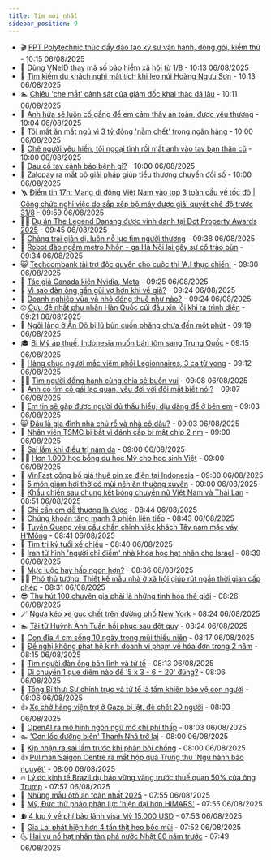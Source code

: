 ```yaml
---
title: Tim mới nhất
sidebar_position: 9
---
```


<!-- vnexpress-tin-moi-nhat:START -->
- 🎬 [FPT Polytechnic thúc đẩy đào tạo kỹ sư vận hành, đóng gói, kiểm thử](https://vnexpress.net/fpt-polytechnic-thuc-day-dao-tao-ky-su-van-hanh-dong-goi-kiem-thu-4923584.html) - 10:15 06/08/2025
- 🐎 [Dùng VNeID thay mã số bảo hiểm xã hội từ 1/8](https://vnexpress.net/dung-vneid-thay-ma-so-bao-hiem-xa-hoi-tu-1-8-4923545.html) - 10:13 06/08/2025
- 🦍 [Tìm kiếm du khách nghi mất tích khi leo núi Hoàng Ngưu Sơn](https://vnexpress.net/tim-kiem-du-khach-nghi-mat-tich-khi-leo-nui-hoang-nguu-son-4923557.html) - 10:13 06/08/2025
- 🏊 [Chiêu &#39;che mắt&#39; cảnh sát của giám đốc khai thác đá lậu](https://vnexpress.net/chieu-che-mat-canh-sat-cua-giam-doc-khai-thac-da-lau-4923565.html) - 10:11 06/08/2025
- 🎊 [Anh hứa sẽ luôn cố gắng để em cảm thấy an toàn, được yêu thương](https://vnexpress.net/anh-hua-se-luon-co-gang-de-em-cam-thay-an-toan-duoc-yeu-thuong-4923453.html) - 10:04 06/08/2025
- 🎃 [Tôi mất ăn mất ngủ vì 3 tỷ đồng &#39;nằm chết&#39; trong ngân hàng](https://vnexpress.net/lai-suat-gui-tiet-kiem-mua-dat-ha-noi-dau-tu-dat-toi-mat-an-mat-ngu-vi-3-ty-nam-chet-trong-ngan-hang-4923449.html) - 10:00 06/08/2025
- 🧰 [Chê người yêu hiền, tôi ngoại tình rồi mất anh vào tay bạn thân cũ](https://vnexpress.net/ngoai-tinh-chan-nguoi-yeu-ban-than-yeu-nguoi-cu-che-nguoi-yeu-hien-toi-ngoai-tinh-roi-mat-anh-vao-tay-ban-than-cu-4923324.html) - 10:00 06/08/2025
- 🔭 [Đau cổ tay cảnh báo bệnh gì?](https://vnexpress.net/dau-co-tay-canh-bao-benh-gi-4923566.html) - 10:00 06/08/2025
- 🫶 [Zalopay ra mắt bộ giải pháp giúp tiểu thương chuyển đổi số](https://vnexpress.net/zalopay-ra-mat-bo-giai-phap-giup-tieu-thuong-chuyen-doi-so-4923552.html) - 10:00 06/08/2025
- 🪜 [Điểm tin 17h: Mạng di động Việt Nam vào top 3 toàn cầu về tốc độ | Công chức nghỉ việc do sắp xếp bộ máy được giải quyết chế độ trước 31/8](https://vnexpress.net/diem-tin-17h-mang-di-dong-viet-nam-vao-top-3-toan-cau-ve-toc-do-cong-chuc-nghi-viec-do-sap-xep-bo-may-duoc-giai-quyet-che-do-truoc-31-8-4923587.html) - 09:59 06/08/2025
- 👨‍🏫 [Dự án The Legend Danang được vinh danh tại Dot Property Awards 2025](https://vnexpress.net/du-an-the-legend-danang-duoc-vinh-danh-tai-dot-property-awards-2025-4923553.html) - 09:45 06/08/2025
- 🎊 [Chàng trai giản dị, luôn nỗ lực tìm người thương](https://vnexpress.net/chang-trai-gian-di-luon-no-luc-tim-nguoi-thuong-4923452.html) - 09:38 06/08/2025
- 🎊 [Robot đào ngầm metro Nhổn - ga Hà Nội lại gây sự cố trào bùn](https://vnexpress.net/robot-dao-ngam-metro-nhon-ga-ha-noi-lai-gay-su-co-trao-bun-4923538.html) - 09:34 06/08/2025
- 😺 [Techcombank tài trợ độc quyền cho cuộc thi &#39;A.I thực chiến&#39;](https://vnexpress.net/techcombank-tai-tro-doc-quyen-cho-cuoc-thi-a-i-thuc-chien-4923473.html) - 09:30 06/08/2025
- 🐘 [Tác giả Canada kiện Nvidia, Meta](https://vnexpress.net/tac-gia-canada-kien-nvidia-meta-4923068.html) - 09:25 06/08/2025
- 🌁 [Vì sao đàn ông gần gũi vợ hơn khi về già?](https://vnexpress.net/vi-sao-dan-ong-gan-gui-vo-hon-khi-ve-gia-4923242.html) - 09:24 06/08/2025
- 🐲 [Doanh nghiệp vừa và nhỏ đóng thuế như nào?](https://vnexpress.net/doanh-nghiep-vua-va-nho-dong-thue-nhu-nao-4922221.html) - 09:24 06/08/2025
- 🤓 [Cựu đệ nhất phu nhân Hàn Quốc cúi đầu xin lỗi khi ra trình diện](https://vnexpress.net/cuu-de-nhat-phu-nhan-han-quoc-cui-dau-xin-loi-khi-ra-trinh-dien-4923493.html) - 09:21 06/08/2025
- 💪 [Ngôi làng ở Ấn Độ bị lũ bùn cuốn phăng chưa đến một phút](https://vnexpress.net/ngoi-lang-o-an-do-bi-lu-bun-cuon-phang-chua-den-mot-phut-4923448.html) - 09:19 06/08/2025
- 🎓 [Bị Mỹ áp thuế, Indonesia muốn bán tôm sang Trung Quốc](https://vnexpress.net/bi-my-ap-thue-indonesia-muon-ban-tom-sang-trung-quoc-4923434.html) - 09:15 06/08/2025
- 🫣 [Hàng chục người mắc viêm phổi Legionnaires, 3 ca tử vong](https://vnexpress.net/hang-chuc-nguoi-mac-viem-phoi-legionnaires-3-ca-tu-vong-4923442.html) - 09:12 06/08/2025
- 🧑‍💻 [Tìm người đồng hành cùng chia sẻ buồn vui](https://vnexpress.net/tim-nguoi-dong-hanh-cung-chia-se-buon-vui-4923450.html) - 09:08 06/08/2025
- 🐲 [Anh có tìm cô gái lạc quan, yêu đời với đôi mắt biết nói?](https://vnexpress.net/anh-co-tim-co-gai-lac-quan-yeu-doi-voi-doi-mat-biet-noi-4923440.html) - 09:07 06/08/2025
- 🌝 [Em tin sẽ gặp được người đủ thấu hiểu, dịu dàng để ở bên em](https://vnexpress.net/em-tin-se-gap-duoc-nguoi-du-thau-hieu-diu-dang-de-o-ben-em-4923439.html) - 09:03 06/08/2025
- 😺 [Đâu là gia đình nhà chú rể và nhà cô dâu?](https://vnexpress.net/cau-do-iq-thu-tai-tinh-mat-dau-la-gia-dinh-nha-chu-re-va-nha-co-dau-4923476.html) - 09:03 06/08/2025
- 🐎 [Nhân viên TSMC bị bắt vì đánh cắp bí mật chip 2 nm](https://vnexpress.net/nhan-vien-tsmc-bi-bat-vi-danh-cap-bi-mat-chip-2-nm-4923149.html) - 09:00 06/08/2025
- 🎡 [Sai lầm khi điều trị nám da](https://vnexpress.net/sai-lam-khi-dieu-tri-nam-da-4923536.html) - 09:00 06/08/2025
- 👨‍🏫 [Hơn 1.000 học bổng du học Mỹ cho học sinh Việt](https://vnexpress.net/hon-1-000-hoc-bong-du-hoc-my-cho-hoc-sinh-viet-4923492.html) - 09:00 06/08/2025
- 🦆 [VinFast công bố giá thuê pin xe điện tại Indonesia](https://vnexpress.net/vinfast-cong-bo-gia-thue-pin-xe-dien-tai-indonesia-4923436.html) - 09:00 06/08/2025
- 🚦 [5 món giảm hơi thở có mùi nên ăn thường xuyên](https://vnexpress.net/5-mon-giam-hoi-tho-co-mui-nen-an-thuong-xuyen-4923388.html) - 09:00 06/08/2025
- 💫 [Khẩu chiến sau chung kết bóng chuyền nữ Việt Nam và Thái Lan](https://vnexpress.net/khau-chien-sau-chung-ket-bong-chuyen-nu-viet-nam-va-thai-lan-4923466.html) - 08:51 06/08/2025
- 🎉 [Chỉ cần em dễ thương là được](https://vnexpress.net/chi-can-em-de-thuong-la-duoc-4923303.html) - 08:44 06/08/2025
- 🌋 [Chứng khoán tăng mạnh 3 phiên liên tiếp](https://vnexpress.net/chung-khoan-tang-manh-3-phien-lien-tiep-4923489.html) - 08:43 06/08/2025
- 🤖 [Tuyên Quang yêu cầu chấn chỉnh việc khách Tây nam mặc váy H&#39;Mông](https://vnexpress.net/tuyen-quang-yeu-cau-chan-chinh-viec-khach-tay-nam-mac-vay-h-mong-4923400.html) - 08:41 06/08/2025
- 🦏 [Tìm tri kỷ tuổi xế chiều](https://vnexpress.net/tim-tri-ky-tuoi-xe-chieu-4923302.html) - 08:40 06/08/2025
- 🦩 [Iran tử hình &#39;người chỉ điểm&#39; nhà khoa học hạt nhân cho Israel](https://vnexpress.net/iran-tu-hinh-nguoi-chi-diem-nha-khoa-hoc-hat-nhan-cho-israel-4923429.html) - 08:39 06/08/2025
- 👺 [Mực luộc hay hấp ngon hơn?](https://vnexpress.net/muc-luoc-hay-hap-ngon-hon-4923464.html) - 08:36 06/08/2025
- 🧑‍🏫 [Phó thủ tướng: Thiết kế mẫu nhà ở xã hội giúp rút ngắn thời gian cấp phép](https://vnexpress.net/pho-thu-tuong-thiet-ke-mau-nha-o-xa-hoi-giup-rut-ngan-thoi-gian-cap-phep-4923469.html) - 08:31 06/08/2025
- 😎 [Thu hút 100 chuyên gia phải là những tinh hoa thế giới](https://vnexpress.net/thu-hut-100-chuyen-gia-phai-la-nhung-tinh-hoa-the-gioi-4923485.html) - 08:26 06/08/2025
- 🪄 [Ngựa kéo xe gục chết trên đường phố New York](https://vnexpress.net/ngua-keo-xe-guc-chet-tren-duong-pho-new-york-4923441.html) - 08:24 06/08/2025
- 🏊 [Tài tử Huỳnh Anh Tuấn hồi phục sau đột quỵ](https://vnexpress.net/tai-tu-huynh-anh-tuan-hoi-phuc-sau-dot-quy-4922473.html) - 08:24 06/08/2025
- 💃 [Con đỉa 4 cm sống 10 ngày trong mũi thiếu niên](https://vnexpress.net/con-dia-4-cm-song-10-ngay-trong-mui-thieu-nien-4923451.html) - 08:17 06/08/2025
- 🦆 [Đề nghị không phạt hộ kinh doanh vi phạm về hóa đơn trong 2 năm](https://vnexpress.net/de-nghi-khong-phat-ho-kinh-doanh-vi-pham-ve-hoa-don-trong-2-nam-4923357.html) - 08:15 06/08/2025
- 🎊 [Tìm người đàn ông bản lĩnh và tử tế](https://vnexpress.net/tim-nguoi-dan-ong-ban-linh-va-tu-te-4923300.html) - 08:13 06/08/2025
- 👺 [Di chuyển 1 que diêm nào để &#39;5 x 3 - 6 = 20&#39; đúng?](https://vnexpress.net/cau-do-que-diem-di-chuyen-que-diem-di-chuyen-1-que-diem-nao-de-5-x-3-6-20-dung-4920582.html) - 08:06 06/08/2025
- 🎡 [Tổng Bí thư: Sự chính trực và tử tế là tấm khiên bảo vệ con người](https://vnexpress.net/tong-bi-thu-su-chinh-truc-va-tu-te-la-tam-khien-bao-ve-con-nguoi-4923418.html) - 08:06 06/08/2025
- 👍 [Xe chở hàng viện trợ ở Gaza bị lật, đè chết 20 người](https://vnexpress.net/xe-cho-hang-vien-tro-o-gaza-bi-lat-de-chet-20-nguoi-4923420.html) - 08:03 06/08/2025
- 🐎 [OpenAI ra mô hình ngôn ngữ mở chi phí thấp](https://vnexpress.net/openai-ra-mo-hinh-ngon-ngu-mo-chi-phi-thap-4923378.html) - 08:03 06/08/2025
- 🏊 [&#39;Cơn lốc đường biên&#39; Thanh Nhã trở lại](https://vnexpress.net/con-loc-duong-bien-thanh-nha-tro-lai-4923346.html) - 08:00 06/08/2025
- 🦩 [Kịp nhận ra sai lầm trước khi phản bội chồng](https://vnexpress.net/ngoai-tinh-ly-hon-nguoi-cu-kip-nhan-ra-sai-lam-truoc-khi-phan-boi-chong-4923311.html) - 08:00 06/08/2025
- 👍 [Pullman Saigon Centre ra mắt hộp quà Trung thu &#39;Ngũ hành bảo nguyệt&#39;](https://vnexpress.net/pullman-saigon-centre-ra-mat-hop-qua-trung-thu-ngu-hanh-bao-nguyet-4923345.html) - 08:00 06/08/2025
- 🔥 [Lý do kinh tế Brazil dự báo vững vàng trước thuế quan 50% của ông Trump](https://vnexpress.net/ly-do-kinh-te-brazil-du-bao-vung-vang-truoc-thue-quan-50-cua-ong-trump-4923387.html) - 07:57 06/08/2025
- 💄 [Những mẫu ôtô an toàn nhất 2025](https://vnexpress.net/nhung-mau-oto-an-toan-nhat-2025-4923339.html) - 07:55 06/08/2025
- 🤡 [Mỹ, Đức thử pháo phản lực &#39;hiện đại hơn HIMARS&#39;](https://vnexpress.net/my-duc-thu-phao-phan-luc-hien-dai-hon-himars-4923369.html) - 07:55 06/08/2025
- ⛽️ [4 lưu ý về phí bảo lãnh visa Mỹ 15.000 USD](https://vnexpress.net/4-luu-y-ve-phi-bao-lanh-visa-my-15-000-usd-4923445.html) - 07:53 06/08/2025
- 🚀 [Gia Lai phát hiện hơn 4 tấn thịt heo bốc mùi](https://vnexpress.net/gia-lai-phat-hien-hon-4-tan-thit-heo-boc-mui-4923415.html) - 07:52 06/08/2025
- 🌜 [Hai vụ nổ hạt nhân tàn phá nước Nhật 80 năm trước](https://vnexpress.net/hai-vu-no-hat-nhan-tan-pha-nuoc-nhat-80-nam-truoc-4923377.html) - 07:49 06/08/2025<!-- vnexpress-tin-moi-nhat:END -->
